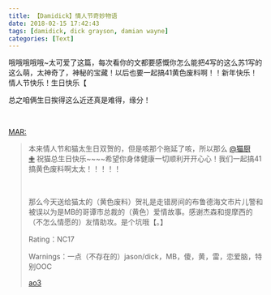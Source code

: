 ```yaml
---
title: 【Damidick】情人节奇妙物语
date: 2018-02-15 17:42:43
tags: [damidick, dick grayson, damian wayne]
categories: [Text]
---
```


<p>哦哦哦哦哦~太可爱了这篇，每次看你的文都要感慨你怎么能把4写的这么苏1写的这么萌，太神奇了，神秘的宝藏！以后也要一起搞41黄色废料啊！！新年快乐！情人节快乐！生日快乐【</p> 
<p>总之咱俩生日挨得这么近还真是难得，缘分！</p> 
<p><br /></p> 
<p reblogfrom="reblogfrom"  ><a target="_blank" href="http://tundra1.lofter.com/post/20bfd7_12450a01"  >MAR:</a></p> 
<blockquote> 
 <p>本来情人节和猫太生日双贺的，但是咳那个拖延了咳，所以那么&nbsp;<a target="_blank" loftermentionblogid="2372589" href="http://www.lofter.com/mentionredirect.do?blogId=2372589"  >@猫厨✙</a>&nbsp;祝猫总生日快乐~~~~希望你身体健康一切顺利开开心心！我们一起搞41搞黄色废料啊太太！！！！！</p> 
 <p><br /></p> 
 <p>那么今天送给猫太的（黄色废料）贺礼是走错房间的布鲁德海文市片儿警和被误以为是MB的哥谭市总裁的（黄色）爱情故事。感谢杰森和提摩西的（不怎么情愿的）友情助攻。是个坑哦【。】</p> 
 <p>Rating：NC17</p> 
 <p>Warnings：一点（不存在的）jason/dick，MB，傻，黄，雷，恋爱脑，特别OOC</p> 
 <p><a target="_blank" rel="nofollow" href="http://archiveofourown.org/works/13694664/chapters/31454709"  >ao3</a></p> 
</blockquote>